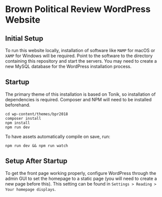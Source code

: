 # Brown Political Review WordPress Website

## Initial Setup

To run this website locally, installation of software like `MAMP` for macOS or `XAMP` for Windows will be required. Point to the software to the directory containing this repository and start the servers. You may need to create a new MySQL database for the WordPress installation process.

## Startup

The primary theme of this installation is based on Tonik, so installation of dependencies is required. Composer and NPM will need to be installed beforehand.

```
cd wp-content/themes/bpr2018
composer install
npm install
npm run dev
```

To have assets automatically compile on save, run:
```
npm run dev && npm run watch
```

## Setup After Startup

To get the front page working properly, configure WordPress through the admin GUI to set the homepage to a static page (you will need to create a new page before this). This setting can be found in `Settings > Reading > Your homepage displays`.

